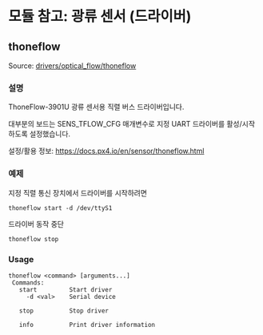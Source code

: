 # 모듈 참고: 광류 센서 (드라이버)
## thoneflow
Source: [drivers/optical_flow/thoneflow](https://github.com/PX4/Firmware/tree/master/src/drivers/optical_flow/thoneflow)


### 설명

ThoneFlow-3901U 광류 센서용 직렬 버스 드라이버입니다.

대부분의 보드는 SENS_TFLOW_CFG 매개변수로 지정 UART 드라이버를 활성/시작하도록 설정했습니다.

설정/활용 정보: https://docs.px4.io/en/sensor/thoneflow.html

### 예제

지정 직렬 통신 장치에서 드라이버를 시작하려면
```
thoneflow start -d /dev/ttyS1
```
드라이버 동작 중단
```
thoneflow stop
```

<a id="thoneflow_usage"></a>

### Usage
```
thoneflow <command> [arguments...]
 Commands:
   start         Start driver
     -d <val>    Serial device

   stop          Stop driver

   info          Print driver information
```
